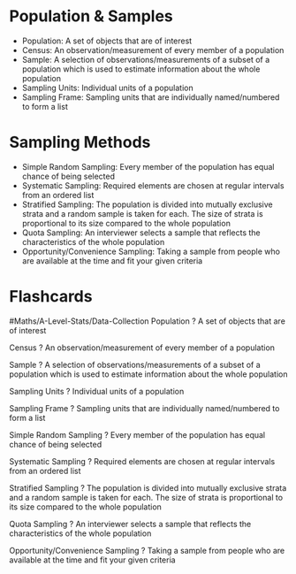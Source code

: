 # Population & Samples
- Population: A set of objects that are of interest
- Census: An observation/measurement of every member of a population
- Sample: A selection of observations/measurements of a subset of a population which is used to estimate information about the whole population
- Sampling Units: Individual units of a population
- Sampling Frame: Sampling units that are individually named/numbered to form a list
# Sampling Methods
- Simple Random Sampling: Every member of the population has equal chance of being selected
- Systematic Sampling: Required elements are chosen at regular intervals from an ordered list
- Stratified Sampling: The population is divided into mutually exclusive strata and a random sample is taken for each. The size of strata is proportional to its size compared to the whole population
- Quota Sampling: An interviewer selects a sample that reflects the characteristics of the whole population
- Opportunity/Convenience Sampling: Taking a sample from people who are available at the time and fit your given criteria

# Flashcards

#Maths/A-Level-Stats/Data-Collection
Population
?
A set of objects that are of interest 

Census
?
An observation/measurement of every member of a population 

Sample
?
A selection of observations/measurements of a subset of a population which is used to estimate information about the whole population 

Sampling Units
?
Individual units of a population 

Sampling Frame
?
Sampling units that are individually named/numbered to form a list 

Simple Random Sampling
?
Every member of the population has equal chance of being selected 

Systematic Sampling
?
Required elements are chosen at regular intervals from an ordered list 

Stratified Sampling
?
The population is divided into mutually exclusive strata and a random sample is taken for each. The size of strata is proportional to its size compared to the whole population 

Quota Sampling
?
An interviewer selects a sample that reflects the characteristics of the whole population 

Opportunity/Convenience Sampling
?
Taking a sample from people who are available at the time and fit your given criteria 
